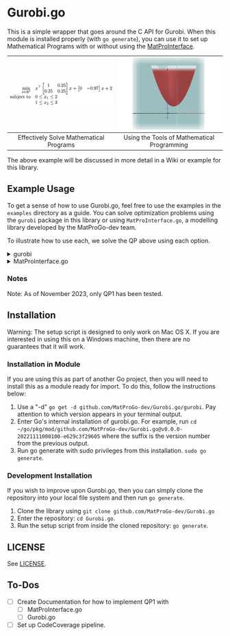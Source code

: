 # Gurobi.go
This is a simple wrapper that goes around the C API for Gurobi.
When this module is installed properly (with `go generate`),
you can use it to set up Mathematical Programs with or
without using the [MatProInterface](https://github.com/MatProGo-dev/MatProInterface.go).

| ![](images/qp1/scalar-range-optimization1.png) | ![](images/qp1/geogebra-export1-yz-slice.png) |
|:----------------------------------------------:|:---------------------------------------------:|
|    Effectively Solve Mathematical Programs     |  Using the Tools of Mathematical Programming  |

The above example will be discussed in more detail in a Wiki or example for this library.

## Example Usage

To get a sense of how to use Gurobi.go, feel free to use the examples in the `examples` directory as a guide. You can solve
optimization problems using the `gurobi` package in this library or using `MatProInterface.go`, a modelling library developed
by the MatProGo-dev team.

To illustrate how to use each, we solve the QP above using each option.

<details>
  <summary>gurobi</summary>
  
  ```
  package main

  import (
      "fmt"
  
      gurobi "github.com/MatProGo-dev/Gurobi.go/gurobi"
  )
  
  func main() {
      // Constants
      exampleName := "gurobi_go-qp1"
      // Create environment.
      env, err := gurobi.NewEnv(exampleName + ".log")
      if err != nil {
          panic(err.Error())
      }
      defer env.Free()
  
      // Create an empty model.
      model, err := gurobi.NewModel(exampleName+".model", env)
      if err != nil {
          panic(err.Error())
      }
      defer model.Free()
  
      // Add varibles
      x1, err := model.AddVar(gurobi.CONTINUOUS, 0.0, -gurobi.INFINITY, gurobi.INFINITY, "x", []*gurobi.Constr{}, []float64{})
      if err != nil {
          panic(err.Error())
      }
      x2, err := model.AddVar(gurobi.CONTINUOUS, 0.0, -gurobi.INFINITY, gurobi.INFINITY, "y", []*gurobi.Constr{}, []float64{})
      if err != nil {
          panic(err.Error())
      }
  
      // Integrate new variables.
      if err := model.Update(); err != nil {
          panic(err.Error())
      }
  
      // Set Objective function
      expr := gurobi.QuadExpr{}
      expr.AddTerm(x2, -0.97).AddQTerm(x1, x1, 1).AddQTerm(x1, x2, 0.5).AddQTerm(x2, x2, 0.25)
      if err := model.SetObjective(&expr, gurobi.MINIMIZE); err != nil {
          panic(err.Error())
      }
  
      // First constraint
      if _, err = model.AddConstr([]*gurobi.Var{x1, x2}, []float64{1.0, 0.0}, '>', 0.0, "c0"); err != nil {
          panic(err.Error())
      }
  
      // Second constraint
      if _, err = model.AddConstr([]*gurobi.Var{x1, x2}, []float64{0.0, 1}, '>', 1.0, "c1"); err != nil {
          panic(err.Error())
      }
  
      // Third constraint
      if _, err = model.AddConstr([]*gurobi.Var{x1, x2}, []float64{1.0, 0.0}, '<', 2.0, "c2"); err != nil {
          panic(err.Error())
      }
  
      // Fourth constraint
      if _, err = model.AddConstr([]*gurobi.Var{x1, x2}, []float64{0.0, 1}, '<', 3.0, "c3"); err != nil {
          panic(err.Error())
      }
  
      // Optimize model
      if err := model.Optimize(); err != nil {
          panic(err.Error())
      }
  
      // Write model to 'qp1.lp'.
      if err := model.Write(exampleName + ".lp"); err != nil {
          panic(err.Error())
      }
  
      // Capture solution information
      optimstatus, err := model.GetIntAttr(gurobi.INT_ATTR_STATUS)
      if err != nil {
          panic(err.Error())
      }
  
      objval, err := model.GetDoubleAttr(gurobi.DBL_ATTR_OBJVAL)
      if err != nil {
          panic(err.Error())
      }
  
      sol, err := model.GetDoubleAttrVars(gurobi.DBL_ATTR_X, []*gurobi.Var{x1, x2})
      if err != nil {
          panic(err.Error())
      }
  
      fmt.Printf("\nOptimization complete\n")
      if optimstatus == gurobi.OPTIMAL {
          fmt.Printf("Optimal objective: %.4e\n", objval)
          fmt.Printf("  x=%.4f, y=%.4f\n", sol[0], sol[1])
      } else if optimstatus == gurobi.INF_OR_UNBD {
          fmt.Printf("Model is infeasible or unbounded\n")
      } else {
          fmt.Printf("Optimization was stopped early\n")
      }
  }
  ```

</details>

<details>
  <summary>MatProInterface.go</summary>

  ```
  package main

  import (
  "fmt"
  "github.com/MatProGo-dev/Gurobi.go/mpgSolver"
  "gonum.org/v1/gonum/mat"
  
      gurobi "github.com/MatProGo-dev/Gurobi.go/gurobi"
      "github.com/MatProGo-dev/MatProInterface.go/optim"
  )
  
  func main() {
      // Constants
      exampleName := "matprointerface-qp1"
      
      // Create environment.
      env, err := gurobi.NewEnv(exampleName + ".log")
      if err != nil {
          panic(err.Error())
      }
      defer env.Free()
  
      // Create an empty model.
      model := optim.NewModel(exampleName + ".model")
  
      // Add varibles
      x := model.AddVariableVector(2)
  
      vd1 := mat.NewVecDense(2, []float64{0.0, 1.0})
      vd2 := mat.NewVecDense(2, []float64{2.0, 3.0})
  
      // Create constraints
      err = model.AddConstraint(x.GreaterEq(*vd1))
      if err != nil {
          panic(fmt.Sprintf("there was an issue creating the proper vector constraint: %v", err))
      }
  
      err = model.AddConstraint(x.LessEq(*vd2))
      if err != nil {
          panic(fmt.Sprintf("there was an issue creating the proper vector constraint: %v", err))
      }
  
      // Set Objective function
      Q1 := *mat.NewDense(2, 2, []float64{1.0, 0.25, 0.25, 0.25})
  
      prod1, _ := x.Transpose().Multiply(Q1)
      prod2, err := prod1.Multiply(x)
      if err != nil {
          panic(fmt.Sprintf("there was an issue creating product 2: %v", err))
      }
  
      sum, err := prod2.Plus(
          x.Transpose().Multiply(*mat.NewVecDense(2, []float64{0, -0.97})),
      )
      if err != nil {
          panic(fmt.Sprintf("There was an issue computing the final sum: %v", err))
      }
  
      err = model.SetObjective(sum, optim.SenseMinimize)
      if err != nil {
          panic(fmt.Sprintf("There was an issue setting the objective for the model: %v", err))
      }
  
      // Solve the above model with GurobiSolver
      sol, gs, err := mpgSolver.Solve(*model)
      if err != nil {
          panic(
              fmt.Errorf("error in solving model: %v", err),
          )
      }
  
      //// Write model to 'qp.lp'.
      fmt.Printf("%v\n%v\n%v\n", gs.GoopIDToGurobiIndexMap, x.Elements[0].ID, x.Elements[1].ID)
      if err := gs.CurrentModel.Write(exampleName + ".lp"); err != nil {
          panic(err.Error())
      }
  
      // Capture solution information
      optimstatus := sol.Status
      objval := sol.Objective
  
      fmt.Printf("\nOptimization complete\n")
      if optimstatus == gurobi.OPTIMAL {
          fmt.Printf("Optimal objective: %.4e\n", objval)
          fmt.Printf("  x_1=%.4f, x_2=%.4f\n", sol.Values[0], sol.Values[1])
      } else if optimstatus == gurobi.INF_OR_UNBD {
          fmt.Printf("Model is infeasible or unbounded\n")
      } else {
          fmt.Printf("Optimization was stopped early\n")
      }
  }
  ```

</details>

### Notes

Note: As of November 2023, only QP1 has been tested.

## Installation

Warning: The setup script is designed to only work on Mac OS X. If you are interested in using this on a Windows machine, then there are no guarantees that it will work.

### Installation in Module

If you are using this as part of another Go project, then you will need to install this as a module ready for import.
To do this, follow the instructions below:

1. Use a "-d" `go get -d github.com/MatProGo-dev/Gurobi.go/gurobi`. Pay attention to which version appears in your terminal output.
2. Enter Go's internal installation of gurobi.go. For example, run `cd ~/go/pkg/mod/github.com/MatProGo-dev/Gurobi.go@v0.0.0-20221111000100-e629c3f29605` where the suffix is the version number from the previous output.
3. Run go generate with sudo privileges from this installation. `sudo go generate`.

### Development Installation

If you wish to improve upon Gurobi.go, then you can simply clone the repository into your local file system and then run `go generate`.

1. Clone the library using `git clone github.com/MatProGo-dev/Gurobi.go `
2. Enter the repository: `cd Gurobi.go`.
3. Run the setup script from inside the cloned repository: `go generate`.

## LICENSE
See [LICENSE](LICENSE).

## To-Dos

* [ ] Create Documentation for how to implement QP1 with
  * [ ] MatProInterface.go
  * [ ] Gurobi.go
* [ ] Set up CodeCoverage pipeline.